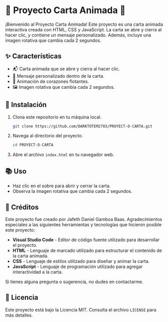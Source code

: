 # 🌟 Proyecto Carta Animada 🌟

¡Bienvenido al Proyecto Carta Animada! Este proyecto es una carta animada interactiva creada con HTML, CSS y JavaScript. La carta se abre y cierra al hacer clic, y contiene un mensaje personalizado. Además, incluye una imagen rotativa que cambia cada 2 segundos.

## ✨ Características

- 📬 Carta animada que se abre y cierra al hacer clic.
- 💌 Mensaje personalizado dentro de la carta.
- 💖 Animación de corazones flotantes.
- 🖼️ Imagen rotativa que cambia cada 2 segundos.

## 🚀 Instalación

1. Clona este repositorio en tu máquina local.
   ```bash
   git clone https://github.com/DARKTOTEM2703/PROYECT-O-CARTA.git
   ```
2. Navega al directorio del proyecto.
   ```bash
   cd PROYECT-O-CARTA
   ```
3. Abre el archivo `index.html` en tu navegador web.

## 📚 Uso

- Haz clic en el sobre para abrir y cerrar la carta.
- Observa la imagen rotativa que cambia cada 2 segundos.

## 🙏 Créditos

Este proyecto fue creado por Jafeth Daniel Gamboa Baas. Agradecimientos especiales a las siguientes herramientas y tecnologías que hicieron posible este proyecto:

- **Visual Studio Code** - Editor de código fuente utilizado para desarrollar el proyecto.
- **HTML** - Lenguaje de marcado utilizado para estructurar el contenido de la carta animada.
- **CSS** - Lenguaje de estilos utilizado para diseñar y animar la carta.
- **JavaScript** - Lenguaje de programación utilizado para agregar interactividad a la carta.

Si tienes alguna pregunta o sugerencia, no dudes en contactarme.

## 📄 Licencia

Este proyecto está bajo la Licencia MIT. Consulta el archivo `LICENSE` para más detalles.
